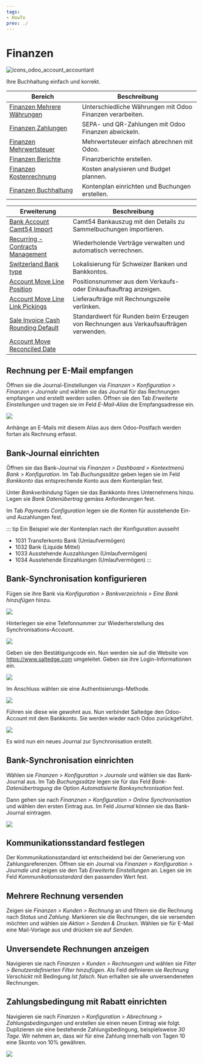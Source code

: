 ```yaml
---
tags:
- HowTo
prev: ./
---
```

# Finanzen
![icons_odoo_account_accountant](assets/icons_odoo_account_accountant.png)

Ihre Buchhaltung einfach und korrekt.

| Bereich                                                         | Beschreibung                                              |
| --------------------------------------------------------------- | --------------------------------------------------------- |
| [Finanzen Mehrere Währungen](Finanzen%20Mehrere%20Währungen.md) | Unterschiedliche Währungen mit Odoo Finanzen verarbeiten. |
| [Finanzen Zahlungen](Finanzen%20Zahlungen.md)                   | SEPA- und QR-Zahlungen mit Odoo Finanzen abwickeln.       |
| [Finanzen Mehrwertsteuer](Finanzen%20Mehrwertsteuer.md)         | Mehrwertsteuer einfach abrechnen mit Odoo.                |
| [Finanzen Berichte](Finanzen%20Berichte.md)                     | Finanzberichte erstellen.                                 |
| [Finanzen Kostenrechnung](Finanzen%20Kostenrechnung.md)         | Kosten analysieren und Budget plannen.                    |
| [Finanzen Buchhaltung](Finanzen%20Buchhaltung.md)               | Kontenplan einrichten und Buchungen erstellen.            |

| Erweiterung                                                                         | Beschreibung                                                                          |
| ----------------------------------------------------------------------------------- | ------------------------------------------------------------------------------------- |
| [Bank Account Camt54 Import](Bank%20Account%20Camt54%20Import.md)                   | Camt54 Bankauszug mit den Details zu Sammelbuchungen importieren.                     |
| [Recurring - Contracts Management](Contract.md)                                     | Wiederholende Verträge verwalten und automatisch verrechnen.                          |
| [Switzerland Bank type](Switzerland%20Bank%20Type.md)                               | Lokalisierung für Schweizer Banken und Bankkontos.                                    |
| [Account Move Line Position](Account%20Move%20Line%20Position.md)                   | Positionsnummer aus dem Verkaufs- oder Einkaufsauftrag anzeigen.                      |
| [Account Move Line Link Pickings](Account%20Move%20Line%20Link%20Pickings.md)       | Lieferaufträge mit Rechnungszeile verlinken.                                          |
| [Sale Invoice Cash Rounding Default](Sale%20Invoice%20Cash%20Rounding%20Default.md) | Standardwert für Runden beim Erzeugen von Rechnungen aus Verkaufsaufträgen verwenden. |
| [Account Move Reconciled Date](Account%20Move%20Reconciled%20Date.md)               |                                                                                       |

## Rechnung per E-Mail empfangen

Öffnen sie die Journal-Einstellungen via *Finanzen > Konfiguration > Finanzen > Journale* und wählen sie das Journal für das Rechnungen empfangen und erstellt werden sollen. Öffnen sie den Tab *Erweiterte Einstellungen* und tragen sie im Feld *E-Mail-Alias* die Empfangsadresse ein.

![](assets/Finanzen%20Journal%20E-Mail-Alias.png)

Anhänge an E-Mails mit diesem Alias aus dem Odoo-Postfach werden fortan als Rechnung erfasst.

## Bank-Journal einrichten

Öffnen sie das Bank-Journal via *Finanzen > Dashboard > Kontextmenü Bank > Konfiguration*. Im Tab *Buchungssätze* geben legen sie im Feld *Bankkonto* das entsprechende Konto aus dem Kontenplan fest.

Unter *Bankverbindung* fügen sie das Bankkonto ihres Unternehmens hinzu. Legen sie *Bank Datenübertrag* gemäss Anforderungen fest.

Im Tab *Payments Configuration* legen sie die Konten für ausstehende Ein- und Auzahlungen fest.

::: tip
Ein Beispiel wie der Kontenplan nach der Konfiguration ausseiht
* 1031 Transferkonto Bank (Umlaufvermögen)
* 1032 Bank (Liquide Mittel)
* 1033 Ausstehende Auszahlungen (Umlaufvermögen)
* 1034 Ausstehende Einzahlungen (Umlaufvermögen)
:::

## Bank-Synchronisation konfigurieren

Fügen sie ihre Bank via *Konfiguration > Bankverzeichnis > Eine Bank hinzufügen* hinzu.

![](assets/Finanzan%20Raiffeisen%20Schweiz.png)

Hinterlegen sie eine Telefonnummer zur Wiederherstellung des Synchronisations-Account.

![](assets/Finanzen%20Account%20Recovery.png)

Geben sie den Bestätigungcode ein. Nun werden sie auf die Website von <https://www.saltedge.com> umgeleitet. Geben sie ihre Login-Informationen ein.

![](assets/Finanzen%20Saltedge%20Account.png)

Im Anschluss wählen sie eine Authentisierungs-Methode.

![](assets/Finanzen%20Saltedge%20Authenticaion.png)

Führen sie diese wie gewohnt aus. Nun verbindet Saltedge den Odoo-Account mit dem Bankkonto. Sie werden wieder nach Odoo zurückgeführt.

![](assets/Finanzen%20Bankkonto%20verknüpfen.png)

Es wird nun ein neues Journal zur Synchronisation erstellt.

## Bank-Synchronisation einrichten

Wählen sie *Finanzen > Konfiguration > Journale* und wählen sie das Bank-Journal aus. Im Tab *Buchungssätze* legen sie für das Feld *Bank-Datenübertragung* die Option *Automatisierte Banksynchronisation* fest.

Dann gehen sie nach *Finanznen > Konfiguration > Online Synchronisation* und wählen den ersten Eintrag aus. Im Feld *Journal* können sie das Bank-Journal eintragen.

![](assets/Fianzen%20Bank-Journal%20eintragen.png)

## Kommunikationsstandard festlegen

Der Kommunikationsstandard ist entscheidend bei der Generierung von Zahlungsreferenzen. Öffnen sie ein Journal via *Finanzen > Konfiguration > Journale* und zeigen sie den Tab *Erweiterte Einstellungen* an. Legen sie im Feld *Kommunikationsstandard* den passenden Wert fest.

## Mehrere Rechnung versenden

Zeigen sie *Finanzen > Kunden > Rechnung* an und filtern sie die Rechnung nach *Status* und *Zahlung*. Markieren sie die Rechnungen, die sie versenden möchten und wählen sie *Aktion > Senden & Drucken*. Wählen sie für E-Mail eine Mail-Vorlage aus und drücken sie auf *Senden*.

## Unversendete Rechnungen anzeigen

Navigieren sie nach *Finanzen > Kunden > Rechnungen* und wählen sie *Filter > Benutzerdefinierten Filter hinzufügen*. Als Feld definieren sie *Rechnung Verschickt* mit Bedingung *Ist falsch*. Nun erhalten sie alle unversendeneten Rechnungen.

## Zahlungsbedingung mit Rabatt einrichten

Navigieren sie nach *Finanzen > Konfiguration > Abrechnung > Zahlungsbedingungen* und erstellen sie einen neuen Eintrag wie folgt. Duplizieren sie eine bestehende Zahlungsbedingung, beispielsweise *30 Tage*. Wir nehmen an, dass wir für eine Zahlung innerhalb von Tagen 10 eine Skonto von 10% gewähren.

![](assets/Finanzen%20Rabatt.png)